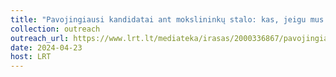 ```yaml
---
title: "Pavojingiausi kandidatai ant mokslininkų stalo: kas, jeigu mus vėl ištiktų pandemija? [Lithuanian]"
collection: outreach
outreach_url: https://www.lrt.lt/mediateka/irasas/2000336867/pavojingiausi-kandidatai-ant-mokslininku-stalo-kas-jeigu-mus-vel-istiktu-pandemija
date: 2024-04-23
host: LRT
---
```

